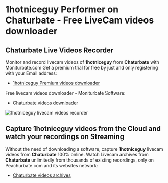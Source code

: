 # 1hotniceguy Performer on Chaturbate - Free LiveCam videos downloader

## Chaturbate Live Videos Recorder

Monitor and record livecam videos of **1hotniceguy** from **Chaturbate** with Moniturbate.com
Get a premium trial for free by just and only registering with your Email address:
* [1hotniceguy Premium videos downloader](https://moniturbate.com/request-demo-licence-key.html)

Free livecam videos downloader - Moniturbate Software:
* [Chaturbate videos downloader](https://moniturbate.com/moniturbate-download-software.html)

![1hotniceguy livecam videos recorder](https://peachurnet.com/templates/moniturbate-software.png)


## Capture 1hotniceguy videos from the Cloud and watch your recordings on Streaming

Without the need of downloading a software, capture **1hotniceguy** livecam videos from **Chaturbate** 100% online.
Watch Livecam archives from **Chaturbate** unlimitedly from thousands of existing recordings, only on Peachurbate.com and its websites network:
* [Chaturbate videos archives](https://peachurnet.com/)